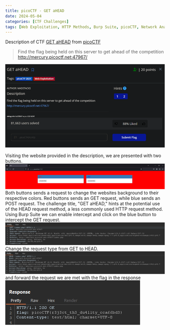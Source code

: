 ```yaml
---
title: picoCTF - GET aHEAD
date: 2024-05-04
categories: [CTF Challenges]
tags: [Web Exploitation, HTTP Methods, Burp Suite, picoCTF, Network Analysis]
---
```


Description of CTF [GET aHEAD](https://play.picoctf.org/practice/challenge/132?category=1&page=1) from [picoCTF](https://play.picoctf.org/practice)

> Find the flag being held on this server to get ahead of the competition http://mercury.picoctf.net:47967/

![img-description](/assets/img/picoctf-GET_aHEAD.png)

Visiting the website provided in the description, we are presented with two buttons.
![img-description](/assets/img/picoctf-GET_aHEAD_website.png)
Both buttons sends a request to change the websites background to their respective colors. Red buttons sends an GET request, while blue sends an POST request.
The challenge title, "GET aHEAD," hints at the potential use of the HEAD request method, a less commonly used HTTP request method.
Using Burp Suite we can enable intercept and click on the blue button to intercept the GET request.
![img-description](/assets/img/picoctf-GET_aHEAD_GET.png)
Change the request type from GET to HEAD.
![img-description](/assets/img/picoctf-GET_aHEAD_HEAD.png)
and forward the request we are met with the flag in the response
![img-description](/assets/img/picoctf-GET_aHEAD_response.png)

